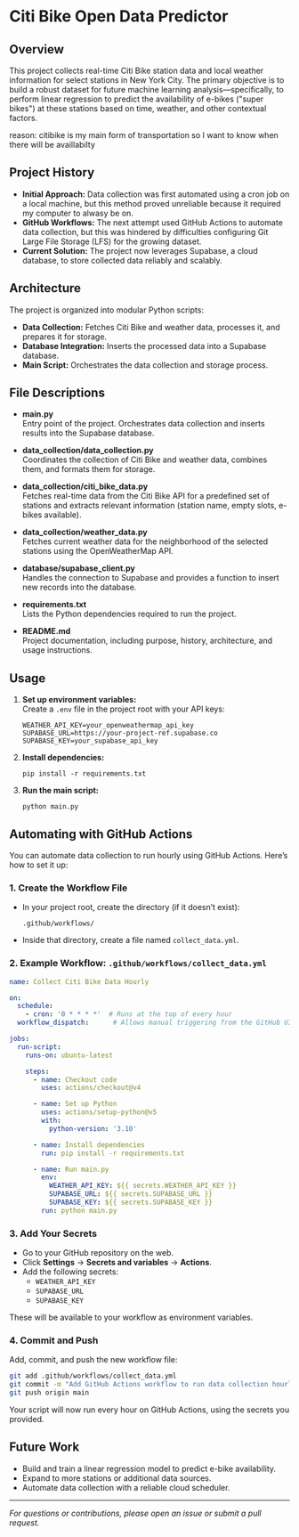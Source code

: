 # Citi Bike Open Data Predictor

## Overview

This project collects real-time Citi Bike station data and local weather information for select stations in New York City. The primary objective is to build a robust dataset for future machine learning analysis—specifically, to perform linear regression to predict the availability of e-bikes ("super bikes") at these stations based on time, weather, and other contextual factors. 

reason: citibike is my main form of transportation so I want to know when there will
be availlabilty

## Project History

- **Initial Approach:** Data collection was first automated using a cron job on a local machine, but this method proved unreliable because it required my computer to alwasy be on.
- **GitHub Workflows:** The next attempt used GitHub Actions to automate data collection, but this was hindered by difficulties configuring Git Large File Storage (LFS) for the growing dataset.
- **Current Solution:** The project now leverages Supabase, a cloud database, to store collected data reliably and scalably.

## Architecture
The project is organized into modular Python scripts:

- **Data Collection:** Fetches Citi Bike and weather data, processes it, and prepares it for storage.
- **Database Integration:** Inserts the processed data into a Supabase database.
- **Main Script:** Orchestrates the data collection and storage process.

## File Descriptions

- **main.py**  
  Entry point of the project. Orchestrates data collection and inserts results into the Supabase database.

- **data_collection/data_collection.py**  
  Coordinates the collection of Citi Bike and weather data, combines them, and formats them for storage.

- **data_collection/citi_bike_data.py**  
  Fetches real-time data from the Citi Bike API for a predefined set of stations and extracts relevant information (station name, empty slots, e-bikes available).

- **data_collection/weather_data.py**  
  Fetches current weather data for the neighborhood of the selected stations using the OpenWeatherMap API.

- **database/supabase_client.py**  
  Handles the connection to Supabase and provides a function to insert new records into the database.

- **requirements.txt**  
  Lists the Python dependencies required to run the project.

- **README.md**  
  Project documentation, including purpose, history, architecture, and usage instructions.

## Usage

1. **Set up environment variables:**  
   Create a `.env` file in the project root with your API keys:
   ```
   WEATHER_API_KEY=your_openweathermap_api_key
   SUPABASE_URL=https://your-project-ref.supabase.co
   SUPABASE_KEY=your_supabase_api_key
   ```

2. **Install dependencies:**  
   ```
   pip install -r requirements.txt
   ```

3. **Run the main script:**  
   ```
   python main.py
   ```

## Automating with GitHub Actions

You can automate data collection to run hourly using GitHub Actions. Here’s how to set it up:

### 1. Create the Workflow File
- In your project root, create the directory (if it doesn’t exist):
  ```
  .github/workflows/
  ```
- Inside that directory, create a file named `collect_data.yml`.

### 2. Example Workflow: `.github/workflows/collect_data.yml`
```yaml
name: Collect Citi Bike Data Hourly

on:
  schedule:
    - cron: '0 * * * *'  # Runs at the top of every hour
  workflow_dispatch:      # Allows manual triggering from the GitHub UI

jobs:
  run-script:
    runs-on: ubuntu-latest

    steps:
      - name: Checkout code
        uses: actions/checkout@v4

      - name: Set up Python
        uses: actions/setup-python@v5
        with:
          python-version: '3.10'

      - name: Install dependencies
        run: pip install -r requirements.txt

      - name: Run main.py
        env:
          WEATHER_API_KEY: ${{ secrets.WEATHER_API_KEY }}
          SUPABASE_URL: ${{ secrets.SUPABASE_URL }}
          SUPABASE_KEY: ${{ secrets.SUPABASE_KEY }}
        run: python main.py
```

### 3. Add Your Secrets
- Go to your GitHub repository on the web.
- Click **Settings** → **Secrets and variables** → **Actions**.
- Add the following secrets:
  - `WEATHER_API_KEY`
  - `SUPABASE_URL`
  - `SUPABASE_KEY`

These will be available to your workflow as environment variables.

### 4. Commit and Push
Add, commit, and push the new workflow file:
```sh
git add .github/workflows/collect_data.yml
git commit -m "Add GitHub Actions workflow to run data collection hourly"
git push origin main
```

Your script will now run every hour on GitHub Actions, using the secrets you provided.

## Future Work

- Build and train a linear regression model to predict e-bike availability.
- Expand to more stations or additional data sources.
- Automate data collection with a reliable cloud scheduler.

---

*For questions or contributions, please open an issue or submit a pull request.*